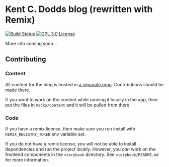 # Kent C. Dodds blog (rewritten with Remix)

[![Build Status][build-badge]][build]
[![GPL 3.0 License][license-badge]][license]

More info coming soon...

## Contributing

### Content

All content for the blog is hosted in
[a separate repo](https://github.com/kentcdodds/kentcdodds.com). Contributions
should be made there.

If you want to work on the content while running it locally in the app, then put
the files in `mocks/content` and it will be pulled from there.

### Code

If you have a remix license, then make sure you run install with
`REMIX_REGISTRY_TOKEN` env variable set.

If you do not have a remix license, you will not be able to install dependencies
and run the project locally. However, you _can_ work on the frontend components
in the `storybook` directory. See `storybook/README.md` for more information.

<!-- prettier-ignore-start -->
[build-badge]: https://img.shields.io/github/workflow/status/kentcdodds/elaborate/validate/main?logo=github&style=flat-square
[build]: https://github.com/kentcdodds/elaborate/actions?query=workflow%3Avalidate
[license-badge]: https://img.shields.io/badge/license-GPL%203.0%20License-blue.svg?style=flat-square
[license]: https://github.com/kentcdodds/react-fundamentals/blob/main/LICENSE
<!-- prettier-ignore-end -->
